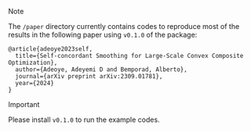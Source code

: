 > [!NOTE]
> The `/paper` directory currently contains codes to reproduce most of the results in the following paper using `v0.1.0` of the package:

```
@article{adeoye2023self,
  title={Self-concordant Smoothing for Large-Scale Convex Composite Optimization},
  author={Adeoye, Adeyemi D and Bemporad, Alberto},
  journal={arXiv preprint arXiv:2309.01781},
  year={2024}
}
```

> [!IMPORTANT]
> Please install `v0.1.0` to run the example codes.